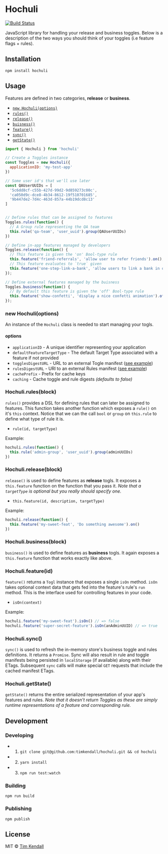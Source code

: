 # Hochuli

[![Build Status](https://travis-ci.com/timkendall/hochuli.svg?token=86Dcn7GJRCdqgaxxurs4&branch=master)](https://travis-ci.com/timkendall/hochuli)

JavaScript library for handling your release and business toggles. Below is a description of the two ways you should think of your toggles (i.e feature flags + rules).


## Installation

`npm install hochuli`

## Usage

Features are defined in two categories, **release** or **business**.

- [`new Hochuli(options)`](#class)
- [`rules()`](#rules)
- [`release()`](#release)
- [`buisness()`](#business)
- [`feature()`](#feature)
- [`sync()`](#sync)
- [`getState()`](#get-state)

```js
import { Hochuli } from 'hochuli'

// Create a Toggles instance
const Toggles = new Hochuli({
  applicationID: 'my-test-app'
})

// Some user id's that we'll use later
const QAUserUUIDs = [
  '5c6dd8cf-c55b-427d-99d2-9d859273c00c',
  'ca050d9c-dce8-4b34-8612-19f510701685',
  '9b447de2-7d4c-463d-857a-44b19dcd8c13'
]


// Define rules that can be assigned to features
Toggles.rules(function() {
  // A Group rule representing the QA team
  this.rule('qa-team', 'user_uuid').group(QAUserUUIDs)
})

// Define in-app features managed by developers
Toggles.release(function() {
  // This feature is given the 'on' Bool-type rule
  this.feature('friend-referrals', 'allow user to refer friends').on();
  // This feature evaluates to `true` given
  this.feature('one-step-link-a-bank', 'allow users to link a bank in one step', 'user_uuid').on('qa-team');
});

// Define external features managed by the buisness
Toggles.business(function() {
  // By default this feature is given the 'off' Bool-type rule
  this.feature('show-confetti', 'display a nice confetti animation').off();
});
```
<a name="class"></a>
### new Hochuli(options)

An instance of the `Hochuli` class is needed to start managing your togls.

#### options
- `applicationID` - A unique identifier representing your application
- `defaultFeatureTargetType` - The default Target Type associated with a feature if not provided
- `togglesDigestURL` - URL to an external Togle manifest ([see example](./EXAMPLE-BUSINESS.json))
- `rulesDigestURL` - URl to an external Rules manifest ([see example](./EXAMPLE-RULES.json))
- `cachePrefix` - Prefix for cache keys
- `caching` - Cache toggle and rule digests *(defaults to false)*

<a name="rules"></a>
### Hochuli.rules(block)

`rules()` provides a DSL for defining rules that can later be assigned to features. This function takes another function which exposes a `rule()` on it's `this` context. Notice that we can the call `bool` or `group` on `this.rule` to define what type of rule it is.

- `rule(id, targetType)`

Example:

```js
hochuli.rules(function() {
  this.rule('admin-group', 'user_uuid').group(adminUUIDs)
})
```

<a name="release"></a>
### Hochuli.release(block)

`release()` is used to define features as **release** togls. It exposes a `this.feature` function on the function that you pass it. *Note that a `targetType` is optional but you really should specify one.*

- `this.feature(id, description, targetType)`

Example:

```js
hochuli.release(function() {
  this.feature('my-sweet-feat', 'Do something awesome').on()
})
```

<a name="business"></a>
### Hochuli.business(block)

`business()` is used to define features as **business** togls. It again exposes a `this.feature` function that works exactly like above.

<a name="feature"></a>
### Hochuli.feature(id)

`feature()` returns a `Togl` instance that exposes a single `isOn` method. `isOn` takes optional context data that gets fed into the feature's rule's `run` method. This is the interface used for controlling features in your code.

- `isOn(context)`

Example:

```js
hochuli.feature('my-sweet-feat').isOn() // => false
hochuli.feature('super-secret-feature').isOn(anAdminUUID) // => true
```

<a name="sync"></a>
### Hochuli.sync()

`sync()` is used to refresh the in-memory store's business toggle and rules definitions. It returns a `Promise`. Sync will also result in rule and toggle manifests being persisted in `localStorage` (if available) along with their ETags. Subsequent `sync` calls will make special `GET` requests that include the cached manifest ETags.

<a name="get-state"></a>
### Hochuli.getState()

`getState()` returns the entire serialized representation of your app's features and rules. *Note that it doesn't return Toggles as these are simply runtime representations of a feature and corresponding rule.*


## Development

### Developing

- 1. `git clone git@github.com:timkendall/hochuli.git && cd hochuli`
- 2. `yarn install`
- 3. `npm run test:watch`

### Building

`npm run build`

### Publishing

`npm publish`

## License

MIT © [Tim Kendall](https://github.com/timkendall)